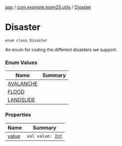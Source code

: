 [app](../../index.md) / [com.example.team25.utils](../index.md) / [Disaster](./index.md)

# Disaster

`enum class Disaster`

An enum for coding the different disasters we support.

### Enum Values

| Name | Summary |
|---|---|
| [AVALANCHE](-a-v-a-l-a-n-c-h-e.md) |  |
| [FLOOD](-f-l-o-o-d.md) |  |
| [LANDSLIDE](-l-a-n-d-s-l-i-d-e.md) |  |

### Properties

| Name | Summary |
|---|---|
| [value](value.md) | `val value: `[`Int`](https://kotlinlang.org/api/latest/jvm/stdlib/kotlin/-int/index.html) |
